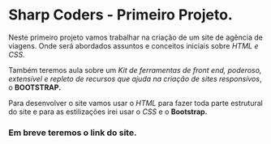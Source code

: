 # Sharp Coders - Primeiro Projeto. 

Neste primeiro projeto vamos trabalhar na criação de um site de agência de viagens. Onde será abordados assuntos e conceitos iniciais sobre *HTML e CSS.* 

Também teremos aula sobre um *Kit de ferramentas de front end, poderoso, extensível e repleto de recursos que ajuda na criação de sites responsívos*, o **BOOTSTRAP.**

Para desenvolver o site vamos usar o *HTML* para fazer toda parte estrutural do site e para as estilizações irei usar o *CSS* e o **Bootstrap.**

### Em breve teremos o link do site. 
